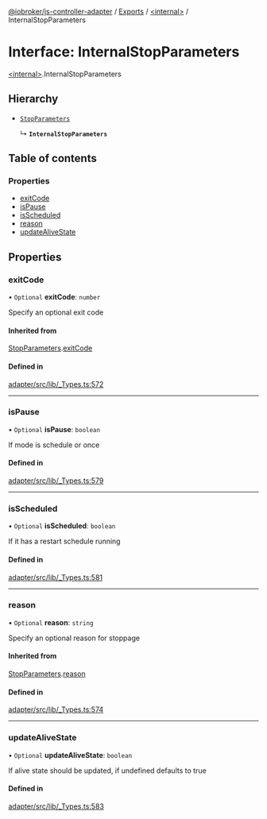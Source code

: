 [@iobroker/js-controller-adapter](../README.md) / [Exports](../modules.md) / [\<internal\>](../modules/internal_.md) / InternalStopParameters

# Interface: InternalStopParameters

[\<internal\>](../modules/internal_.md).InternalStopParameters

## Hierarchy

- [`StopParameters`](internal_.StopParameters.md)

  ↳ **`InternalStopParameters`**

## Table of contents

### Properties

- [exitCode](internal_.InternalStopParameters.md#exitcode)
- [isPause](internal_.InternalStopParameters.md#ispause)
- [isScheduled](internal_.InternalStopParameters.md#isscheduled)
- [reason](internal_.InternalStopParameters.md#reason)
- [updateAliveState](internal_.InternalStopParameters.md#updatealivestate)

## Properties

### exitCode

• `Optional` **exitCode**: `number`

Specify an optional exit code

#### Inherited from

[StopParameters](internal_.StopParameters.md).[exitCode](internal_.StopParameters.md#exitcode)

#### Defined in

[adapter/src/lib/_Types.ts:572](https://github.com/ioBroker/ioBroker.js-controller/blob/4149909bc476d149ab982187a6b3b61b340b9ab1/packages/adapter/src/lib/_Types.ts#L572)

___

### isPause

• `Optional` **isPause**: `boolean`

If mode is schedule or once

#### Defined in

[adapter/src/lib/_Types.ts:579](https://github.com/ioBroker/ioBroker.js-controller/blob/4149909bc476d149ab982187a6b3b61b340b9ab1/packages/adapter/src/lib/_Types.ts#L579)

___

### isScheduled

• `Optional` **isScheduled**: `boolean`

If it has a restart schedule running

#### Defined in

[adapter/src/lib/_Types.ts:581](https://github.com/ioBroker/ioBroker.js-controller/blob/4149909bc476d149ab982187a6b3b61b340b9ab1/packages/adapter/src/lib/_Types.ts#L581)

___

### reason

• `Optional` **reason**: `string`

Specify an optional reason for stoppage

#### Inherited from

[StopParameters](internal_.StopParameters.md).[reason](internal_.StopParameters.md#reason)

#### Defined in

[adapter/src/lib/_Types.ts:574](https://github.com/ioBroker/ioBroker.js-controller/blob/4149909bc476d149ab982187a6b3b61b340b9ab1/packages/adapter/src/lib/_Types.ts#L574)

___

### updateAliveState

• `Optional` **updateAliveState**: `boolean`

If alive state should be updated, if undefined defaults to true

#### Defined in

[adapter/src/lib/_Types.ts:583](https://github.com/ioBroker/ioBroker.js-controller/blob/4149909bc476d149ab982187a6b3b61b340b9ab1/packages/adapter/src/lib/_Types.ts#L583)
